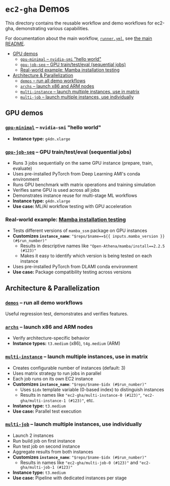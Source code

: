 # `ec2-gha` Demos
This directory contains the reusable workflow and demo workflows for ec2-gha, demonstrating various capabilities.

For documentation about the main workflow, [`runner.yml`](runner.yml), see [the main README](../../README.md).

<!-- toc -->
- [GPU demos](#gpu)
    - [`gpu-minimal` – `nvidia-smi` "hello world"](#gpu-minimal)
    - [`gpu-job-seq` – GPU train/test/eval (sequential jobs)](#gpu-job-seq)
    - [Real-world example: Mamba installation testing](#mamba)
- [Architecture & Parallelization](#arch)
    - [`demos` – run all demo workflows](#demos)
    - [`archs` – launch x86 and ARM nodes](#archs)
    - [`multi-instance` – launch multiple instances, use in matrix](#multi-instance)
    - [`multi-job` – launch multiple instances, use individually](#multi-job)
<!-- /toc -->


## GPU demos <a id="gpu"></a>

### [`gpu-minimal`](demo-gpu-minimal.yml) – `nvidia-smi` "hello world" <a id="gpu-minimal"></a>
- **Instance type:** `g4dn.xlarge`

### [`gpu-job-seq`](demo-gpu-job-seq.yml) – GPU train/test/eval (sequential jobs) <a id="gpu-job-seq"></a>
- Runs 3 jobs sequentially on the same GPU instance (prepare, train, evaluate)
- Uses pre-installed PyTorch from Deep Learning AMI's conda environment
- Runs GPU benchmark with matrix operations and training simulation
- Verifies same GPU is used across all jobs
- Demonstrates instance reuse for multi-stage ML workflows
- **Instance type:** `g4dn.xlarge`
- **Use case:** ML/AI workflow testing with GPU acceleration

### Real-world example: [Mamba installation testing](https://github.com/Open-Athena/mamba/blob/gha/.github/workflows/install.yaml) <a id="mamba"></a>
- Tests different versions of `mamba_ssm` package on GPU instances
- **Customizes `instance_name`**: `"$repo/$name==${{ inputs.mamba_version }} (#$run_number)"`
  - Results in descriptive names like `"Open-Athena/mamba/install==2.2.5 (#123)"`
  - Makes it easy to identify which version is being tested on each instance
- Uses pre-installed PyTorch from DLAMI conda environment
- **Use case:** Package compatibility testing across versions

## Architecture & Parallelization <a id="arch"></a>

### [`demos`](demos.yml) – run all demo workflows <a id="demos"></a>
Useful regression test, demonstrates and verifies features.

### [`archs`](demo-archs.yml) – launch x86 and ARM nodes <a id="archs"></a>
- Verify architecture-specific behavior
- **Instance types:** `t3.medium` (x86), `t4g.medium` (ARM)

### [`multi-instance`](demo-multi-instance.yml) – launch multiple instances, use in matrix <a id="multi-instance"></a>
- Creates configurable number of instances (default: 3)
- Uses matrix strategy to run jobs in parallel
- Each job runs on its own EC2 instance
- **Customizes `instance_name`**: `"$repo/$name-$idx (#$run_number)"`
  - Uses `$idx` template variable (0-based index) to distinguish instances
  - Results in names like `"ec2-gha/multi-instance-0 (#123)"`, `"ec2-gha/multi-instance-1 (#123)"`, etc.
- **Instance type:** `t3.medium`
- **Use case:** Parallel test execution

### [`multi-job`](demo-multi-job.yml) – launch multiple instances, use individually <a id="multi-job"></a>
- Launch 2 instances
- Run build job on first instance
- Run test job on second instance
- Aggregate results from both instances
- **Customizes `instance_name`**: `"$repo/$name-$idx (#$run_number)"`
  - Results in names like `"ec2-gha/multi-job-0 (#123)"` and `"ec2-gha/multi-job-1 (#123)"`
- **Instance type:** `t3.medium`
- **Use case:** Pipeline with dedicated instances per stage

